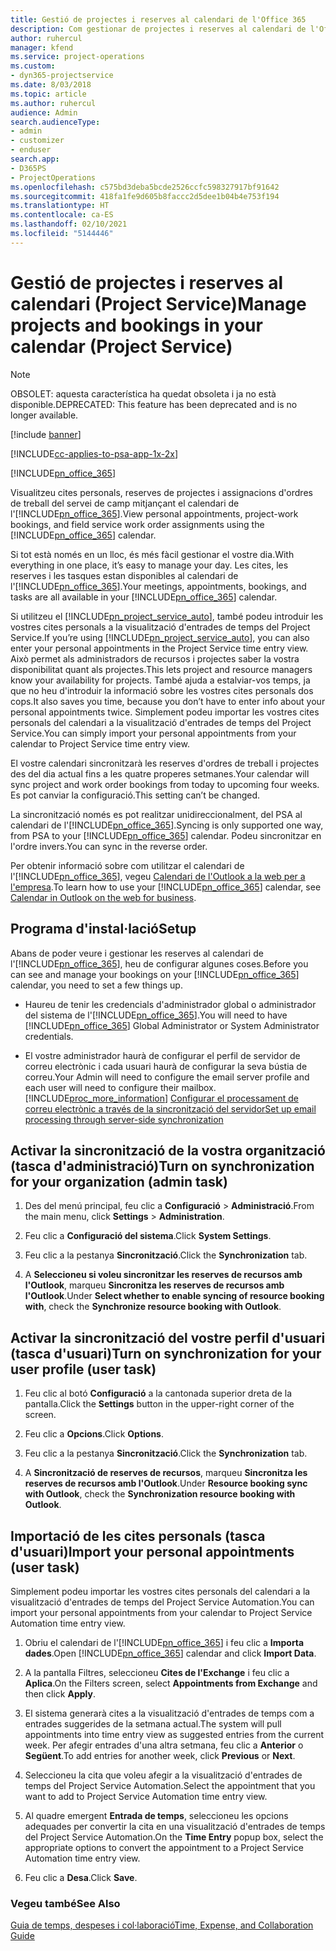 ```yaml
---
title: Gestió de projectes i reserves al calendari de l'Office 365
description: Com gestionar de projectes i reserves al calendari de l'Office 365
author: ruhercul
manager: kfend
ms.service: project-operations
ms.custom:
- dyn365-projectservice
ms.date: 8/03/2018
ms.topic: article
ms.author: ruhercul
audience: Admin
search.audienceType:
- admin
- customizer
- enduser
search.app:
- D365PS
- ProjectOperations
ms.openlocfilehash: c575bd3deba5bcde2526ccfc598327917bf91642
ms.sourcegitcommit: 418fa1fe9d605b8faccc2d5dee1b04b4e753f194
ms.translationtype: HT
ms.contentlocale: ca-ES
ms.lasthandoff: 02/10/2021
ms.locfileid: "5144446"
---
```

# <a name="manage-projects-and-bookings-in-your-calendar-project-service"></a><span data-ttu-id="1487a-103">Gestió de projectes i reserves al calendari (Project Service)</span><span class="sxs-lookup"><span data-stu-id="1487a-103">Manage projects and bookings in your calendar (Project Service)</span></span>

> [!Note]
> <span data-ttu-id="1487a-104">OBSOLET: aquesta característica ha quedat obsoleta i ja no està disponible.</span><span class="sxs-lookup"><span data-stu-id="1487a-104">DEPRECATED: This feature has been deprecated and is no longer available.</span></span>

[!include [banner](../includes/psa-now-project-operations.md)]

[!INCLUDE[cc-applies-to-psa-app-1x-2x](../includes/cc-applies-to-psa-app-1x-2x.md)]

[!INCLUDE[pn_office_365](../includes/pn-office-365.md)] 

<span data-ttu-id="1487a-105">Visualitzeu cites personals, reserves de projectes i assignacions d'ordres de treball del servei de camp mitjançant el calendari de l'[!INCLUDE[pn_office_365](../includes/pn-office-365.md)].</span><span class="sxs-lookup"><span data-stu-id="1487a-105">View personal appointments, project-work bookings, and field service work order assignments using the [!INCLUDE[pn_office_365](../includes/pn-office-365.md)] calendar.</span></span>  
  
 <span data-ttu-id="1487a-106">Si tot està només en un lloc, és més fàcil gestionar el vostre dia.</span><span class="sxs-lookup"><span data-stu-id="1487a-106">With everything in one place, it’s easy to manage your day.</span></span> <span data-ttu-id="1487a-107">Les cites, les reserves i les tasques estan disponibles al calendari de l'[!INCLUDE[pn_office_365](../includes/pn-office-365.md)].</span><span class="sxs-lookup"><span data-stu-id="1487a-107">Your meetings, appointments, bookings, and tasks are all available in your [!INCLUDE[pn_office_365](../includes/pn-office-365.md)] calendar.</span></span>  
  
 <span data-ttu-id="1487a-108">Si utilitzeu el [!INCLUDE[pn_project_service_auto](../includes/pn-project-service-auto.md)], també podeu introduir les vostres cites personals a la visualització d'entrades de temps del Project Service.</span><span class="sxs-lookup"><span data-stu-id="1487a-108">If you’re using [!INCLUDE[pn_project_service_auto](../includes/pn-project-service-auto.md)], you can also enter your personal appointments in the Project Service time entry view.</span></span> <span data-ttu-id="1487a-109">Això permet als administradors de recursos i projectes saber la vostra disponibilitat quant als projectes.</span><span class="sxs-lookup"><span data-stu-id="1487a-109">This lets project and resource managers know your availability for projects.</span></span> <span data-ttu-id="1487a-110">També ajuda a estalviar-vos temps, ja que no heu d'introduir la informació sobre les vostres cites personals dos cops.</span><span class="sxs-lookup"><span data-stu-id="1487a-110">It also saves you time, because you don’t have to enter info about your personal appointments twice.</span></span> <span data-ttu-id="1487a-111">Simplement podeu importar les vostres cites personals del calendari a la visualització d'entrades de temps del Project Service.</span><span class="sxs-lookup"><span data-stu-id="1487a-111">You can simply import your personal appointments from your calendar to Project Service time entry view.</span></span>  
  
 <span data-ttu-id="1487a-112">El vostre calendari sincronitzarà les reserves d'ordres de treball i projectes des del dia actual fins a les quatre properes setmanes.</span><span class="sxs-lookup"><span data-stu-id="1487a-112">Your calendar will sync project and work order bookings from today to upcoming four weeks.</span></span> <span data-ttu-id="1487a-113">Es pot canviar la configuració.</span><span class="sxs-lookup"><span data-stu-id="1487a-113">This setting can’t be changed.</span></span>  
  
 <span data-ttu-id="1487a-114">La sincronització només es pot realitzar unidireccionalment, del PSA al calendari de l'[!INCLUDE[pn_office_365](../includes/pn-office-365.md)].</span><span class="sxs-lookup"><span data-stu-id="1487a-114">Syncing is only supported one way, from PSA to your [!INCLUDE[pn_office_365](../includes/pn-office-365.md)] calendar.</span></span> <span data-ttu-id="1487a-115">Podeu sincronitzar en l'ordre invers.</span><span class="sxs-lookup"><span data-stu-id="1487a-115">You can sync in the reverse order.</span></span> 
  
 <span data-ttu-id="1487a-116">Per obtenir informació sobre com utilitzar el calendari de l'[!INCLUDE[pn_office_365](../includes/pn-office-365.md)], vegeu [Calendari de l'Outlook a la web per a l'empresa](https://support.office.com/article/Calendar-in-Outlook-on-the-web-for-business-5219c457-d1fe-4c2f-9032-1a816b88e936).</span><span class="sxs-lookup"><span data-stu-id="1487a-116">To learn how to use your [!INCLUDE[pn_office_365](../includes/pn-office-365.md)] calendar, see [Calendar in Outlook on the web for business](https://support.office.com/article/Calendar-in-Outlook-on-the-web-for-business-5219c457-d1fe-4c2f-9032-1a816b88e936).</span></span>  
  
## <a name="setup"></a><span data-ttu-id="1487a-117">Programa d'instal·lació</span><span class="sxs-lookup"><span data-stu-id="1487a-117">Setup</span></span>  
 <span data-ttu-id="1487a-118">Abans de poder veure i gestionar les reserves al calendari de l'[!INCLUDE[pn_office_365](../includes/pn-office-365.md)], heu de configurar algunes coses.</span><span class="sxs-lookup"><span data-stu-id="1487a-118">Before you can see and manage your bookings on your [!INCLUDE[pn_office_365](../includes/pn-office-365.md)] calendar, you need to set a few things up.</span></span>  
  
- <span data-ttu-id="1487a-119">Haureu de tenir les credencials d'administrador global o administrador del sistema de l'[!INCLUDE[pn_office_365](../includes/pn-office-365.md)].</span><span class="sxs-lookup"><span data-stu-id="1487a-119">You will need to have [!INCLUDE[pn_office_365](../includes/pn-office-365.md)] Global Administrator or System Administrator credentials.</span></span>  
  
- <span data-ttu-id="1487a-120">El vostre administrador haurà de configurar el perfil de servidor de correu electrònic i cada usuari haurà de configurar la seva bústia de correu.</span><span class="sxs-lookup"><span data-stu-id="1487a-120">Your Admin will need to configure the email server profile and each user will need to configure their mailbox.</span></span> [!INCLUDE[proc_more_information](../includes/proc-more-information.md)] <span data-ttu-id="1487a-121">[Configurar el processament de correu electrònic a través de la sincronització del servidor](https://docs.microsoft.com/dynamics365/customerengagement/on-premises/admin/set-up-server-side-synchronization-of-email-appointments-contacts-and-tasks)</span><span class="sxs-lookup"><span data-stu-id="1487a-121">[Set up email processing through server-side synchronization](https://docs.microsoft.com/dynamics365/customerengagement/on-premises/admin/set-up-server-side-synchronization-of-email-appointments-contacts-and-tasks)</span></span>  
  
## <a name="turn-on-synchronization-for-your-organization-admin-task"></a><span data-ttu-id="1487a-122">Activar la sincronització de la vostra organització (tasca d'administració)</span><span class="sxs-lookup"><span data-stu-id="1487a-122">Turn on synchronization for your organization (admin task)</span></span>  
  
1.  <span data-ttu-id="1487a-123">Des del menú principal, feu clic a **Configuració** > **Administració**.</span><span class="sxs-lookup"><span data-stu-id="1487a-123">From the main menu, click **Settings** > **Administration**.</span></span>  
  
2.  <span data-ttu-id="1487a-124">Feu clic a **Configuració del sistema**.</span><span class="sxs-lookup"><span data-stu-id="1487a-124">Click **System Settings**.</span></span>  
  
3.  <span data-ttu-id="1487a-125">Feu clic a la pestanya **Sincronització**.</span><span class="sxs-lookup"><span data-stu-id="1487a-125">Click the **Synchronization** tab.</span></span>  
  
4.  <span data-ttu-id="1487a-126">A **Seleccioneu si voleu sincronitzar les reserves de recursos amb l'Outlook**, marqueu **Sincronitza les reserves de recursos amb l'Outlook**.</span><span class="sxs-lookup"><span data-stu-id="1487a-126">Under **Select whether to enable syncing of resource booking with**, check the **Synchronize resource booking with Outlook**.</span></span>  
  
## <a name="turn-on-synchronization-for-your-user-profile-user-task"></a><span data-ttu-id="1487a-127">Activar la sincronització del vostre perfil d'usuari (tasca d'usuari)</span><span class="sxs-lookup"><span data-stu-id="1487a-127">Turn on synchronization for your user profile (user task)</span></span>  
  
1.  <span data-ttu-id="1487a-128">Feu clic al botó **Configuració** a la cantonada superior dreta de la pantalla.</span><span class="sxs-lookup"><span data-stu-id="1487a-128">Click the **Settings** button in the upper-right corner of the screen.</span></span>  
  
2.  <span data-ttu-id="1487a-129">Feu clic a **Opcions**.</span><span class="sxs-lookup"><span data-stu-id="1487a-129">Click **Options**.</span></span>  
  
3.  <span data-ttu-id="1487a-130">Feu clic a la pestanya **Sincronització**.</span><span class="sxs-lookup"><span data-stu-id="1487a-130">Click the **Synchronization** tab.</span></span>  
  
4.  <span data-ttu-id="1487a-131">A **Sincronització de reserves de recursos**, marqueu **Sincronitza les reserves de recursos amb l'Outlook**.</span><span class="sxs-lookup"><span data-stu-id="1487a-131">Under **Resource booking sync with Outlook**, check the **Synchronization resource booking with Outlook**.</span></span>  
  
## <a name="import-your-personal-appointments-user-task"></a><span data-ttu-id="1487a-132">Importació de les cites personals (tasca d'usuari)</span><span class="sxs-lookup"><span data-stu-id="1487a-132">Import your personal appointments (user task)</span></span>  
 <span data-ttu-id="1487a-133">Simplement podeu importar les vostres cites personals del calendari a la visualització d'entrades de temps del Project Service Automation.</span><span class="sxs-lookup"><span data-stu-id="1487a-133">You can import your personal appointments from your calendar to Project Service Automation time entry view.</span></span>  
  
1. <span data-ttu-id="1487a-134">Obriu el calendari de l'[!INCLUDE[pn_office_365](../includes/pn-office-365.md)] i feu clic a **Importa dades**.</span><span class="sxs-lookup"><span data-stu-id="1487a-134">Open [!INCLUDE[pn_office_365](../includes/pn-office-365.md)] calendar and click **Import Data**.</span></span>  
  
2. <span data-ttu-id="1487a-135">A la pantalla Filtres, seleccioneu **Cites de l'Exchange** i feu clic a **Aplica**.</span><span class="sxs-lookup"><span data-stu-id="1487a-135">On the Filters screen, select **Appointments from Exchange** and then click **Apply**.</span></span>  
  
3. <span data-ttu-id="1487a-136">El sistema generarà cites a la visualització d'entrades de temps com a entrades suggerides de la setmana actual.</span><span class="sxs-lookup"><span data-stu-id="1487a-136">The system will pull appointments into time entry view as suggested entries from the current week.</span></span> <span data-ttu-id="1487a-137">Per afegir entrades d'una altra setmana, feu clic a **Anterior** o **Següent**.</span><span class="sxs-lookup"><span data-stu-id="1487a-137">To add entries for another week, click **Previous** or **Next**.</span></span>  
  
4. <span data-ttu-id="1487a-138">Seleccioneu la cita que voleu afegir a la visualització d'entrades de temps del Project Service Automation.</span><span class="sxs-lookup"><span data-stu-id="1487a-138">Select the appointment that you want to add to Project Service Automation time entry view.</span></span>  
  
5. <span data-ttu-id="1487a-139">Al quadre emergent **Entrada de temps**, seleccioneu les opcions adequades per convertir la cita en una visualització d'entrades de temps del Project Service Automation.</span><span class="sxs-lookup"><span data-stu-id="1487a-139">On the **Time Entry** popup box, select the appropriate options to convert the appointment to a Project Service Automation time entry view.</span></span>  
  
6. <span data-ttu-id="1487a-140">Feu clic a **Desa**.</span><span class="sxs-lookup"><span data-stu-id="1487a-140">Click **Save**.</span></span>  
  
### <a name="see-also"></a><span data-ttu-id="1487a-141">Vegeu també</span><span class="sxs-lookup"><span data-stu-id="1487a-141">See Also</span></span>  
 [<span data-ttu-id="1487a-142">Guia de temps, despeses i col·laboració</span><span class="sxs-lookup"><span data-stu-id="1487a-142">Time, Expense, and Collaboration Guide</span></span>](../psa/time-expense-collaboration-guide.md)
